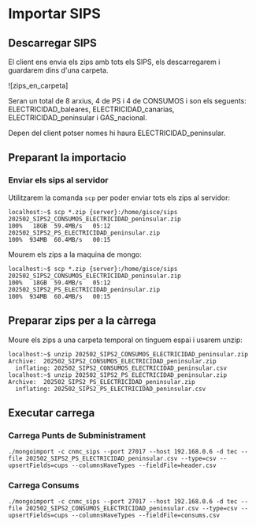 # Importar SIPS

## Descarregar SIPS

El client ens envia els zips amb tots els SIPS, els descarregarem i guardarem dins d'una carpeta.

![zips_en_carpeta]

Seran un total de 8 arxius, 4 de PS i 4 de CONSUMOS i son els seguents: ELECTRICIDAD_baleares, ELECTRICIDAD_canarias, ELECTRICIDAD_peninsular i GAS_nacional.

Depen del client potser nomes hi haura ELECTRICIDAD_peninsular.

## Preparant la importacio

### Enviar els sips al servidor

Utilitzarem la comanda `scp` per poder enviar tots els zips al servidor:

```ShellSession
localhost:~$ scp *.zip {server}:/home/gisce/sips
202502_SIPS2_CONSUMOS_ELECTRICIDAD_peninsular.zip                                            100%   18GB  59.4MB/s   05:12
202502_SIPS2_PS_ELECTRICIDAD_peninsular.zip                                                  100%  934MB  60.4MB/s   00:15
```

Mourem els zips a la maquina de mongo:

```ShellSession
localhost:~$ scp *.zip {server}:/home/gisce/sips
202502_SIPS2_CONSUMOS_ELECTRICIDAD_peninsular.zip                                            100%   18GB  59.4MB/s   05:12
202502_SIPS2_PS_ELECTRICIDAD_peninsular.zip                                                  100%  934MB  60.4MB/s   00:15
```

## Preparar zips per a la càrrega

Moure els zips a una carpeta temporal on tinguem espai i usarem unzip:

```ShellSession
localhost:~$ unzip 202502_SIPS2_CONSUMOS_ELECTRICIDAD_peninsular.zip
Archive:  202502_SIPS2_CONSUMOS_ELECTRICIDAD_peninsular.zip
  inflating: 202502_SIPS2_CONSUMOS_ELECTRICIDAD_peninsular.csv
localhost:~$ unzip 202502_SIPS2_PS_ELECTRICIDAD_peninsular.zip
Archive:  202502_SIPS2_PS_ELECTRICIDAD_peninsular.zip
  inflating: 202502_SIPS2_PS_ELECTRICIDAD_peninsular.csv
```

## Executar carrega

### Carrega Punts de Subministrament

```ShellSession
./mongoimport -c cnmc_sips --port 27017 --host 192.168.0.6 -d tec --file 202502_SIPS2_PS_ELECTRICIDAD_peninsular.csv --type=csv --upsertFields=cups --columnsHaveTypes --fieldFile=header.csv
```

### Carrega Consums

```ShellSession
./mongoimport -c cnmc_sips --port 27017 --host 192.168.0.6 -d tec --file 202502_SIPS2_CONSUMOS_ELECTRICIDAD_peninsular.csv --type=csv --upsertFields=cups --columnsHaveTypes --fieldFile=consums.csv
```
